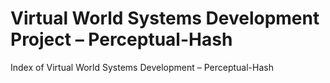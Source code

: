 # Virtual World Systems Development Project – Perceptual-Hash
Index of Virtual World Systems Development – Perceptual-Hash
